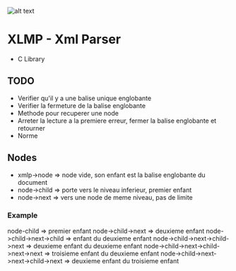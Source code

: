 ![alt text](https://upload.wikimedia.org/wikipedia/commons/thumb/9/9d/Xml_logo.svg/1280px-Xml_logo.svg.png)

# XLMP - Xml Parser

- C Library 

## TODO

- Verifier qu'il y a une balise unique englobante
- Verifier la fermeture de la balise englobante
- Methode pour recuperer une node
- Arreter la lecture a la premiere erreur, fermer la balise englobante et retourner
- Norme

## Nodes

- xmlp->node => node vide, son enfant est la balise englobante du document
- node->child => porte vers le niveau inferieur, premier enfant
- node->next => vers une node de meme niveau, pas de limite

### Example

node-child => premier enfant
node->child->next => deuxieme enfant
node->child->next->child => enfant du deuxieme enfant
node->child->next->child->next => deuxieme enfant du deuxieme enfant
node->child->next->child->next->next => troisieme enfant du deuxieme enfant
node->child->next->next->child->next => deuxieme enfant du troisieme enfant